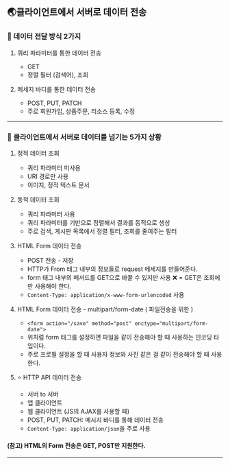 ## 🌏클라이언트에서 서버로 데이터 전송

### 🌳 데이터 전달 방식 2가지

1. 쿼리 파라미터를 통한 데이터 전송
    * GET
    * 정렬 필터 (검색어), 조회


2. 메세지 바디를 통한 데이터 전송
    * POST, PUT, PATCH
    * 주로 회원가입, 상품주문, 리소스 등록, 수정

---

### 🌳 클라이언트에서 서버로 데이터를 넘기는 5가지 상황

1. 정적 데이터 조회
    * 쿼리 파라미터 미사용
    * URI 경로만 사용
    * 이미지, 정적 텍스트 문서


2. 동적 데이터 조회
    * 쿼리 파라미터 사용
    * 쿼리 파라미터를 기반으로 정렬해서 결과를 동적으로 생성
    * 주로 검색, 게시판 목록에서 정렬 필터, 조회를 줄여주는 필터


3. HTML Form 데이터 전송
    * POST 전송 - 저장
    * HTTP가 From 태그 내부의 정보들로 request 메세지를 만들어준다.
    * form 태그 내부의 메서드를 GET으로 바꿀 수 있지만 사용 ❌ = GET은 조회에만 사용해야 한다.
    * `Content-Type: application/x-www-form-urlencoded` 사용


4. HTML Form 데이터 전송 - multipart/form-date ( 파일전송을 위한 )
    * `<form action="/save" method="post" enctype="multipart/form-date">`
    * 위처럼 form 태그를 설정하면 파일을 같이 전송해야 할 때 사용하는 인코딩 타입이다.
    * 주로 프로필 설정을 할 때 사용자 정보와 사진 같은 걸 같이 전송해야 할 때 사용한다.


5. ⭐️ HTTP API 데이터 전송
    * 서버 to 서버
    * 앱 클라이언트
    * 웹 클라이언트 (JS의 AJAX를 사용할 때)
    * POST, PUT, PATCH: 메시지 바디를 통해 데이터 전송
    * `Content-Type: application/json`을 주로 사용

#### (참고) HTML의 Form 전송은 GET, POST만 지원한다.

---


